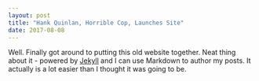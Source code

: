 ```yaml
---
layout: post
title: "Hank Quinlan, Horrible Cop, Launches Site"
date: 2017-08-08
---
```


Well. Finally got around to putting this old website together. Neat thing about it - powered by [Jekyll](http://jekyllrb.com) and I can use Markdown to author my posts. It actually is a lot easier than I thought it was going to be.
